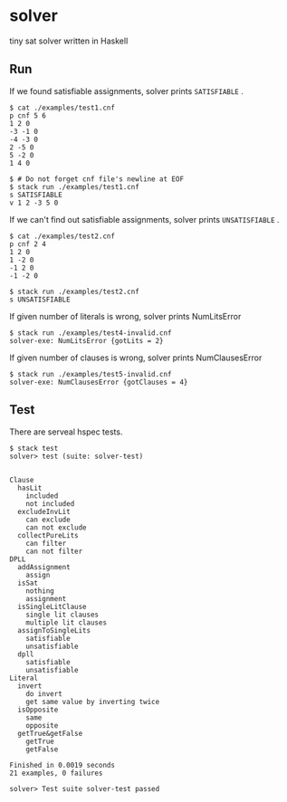 # solver

tiny sat solver written in Haskell


## Run

If we found satisfiable assignments, solver prints `SATISFIABLE` .

```
$ cat ./examples/test1.cnf
p cnf 5 6
1 2 0
-3 -1 0
-4 -3 0
2 -5 0
5 -2 0
1 4 0

$ # Do not forget cnf file's newline at EOF
$ stack run ./examples/test1.cnf
s SATISFIABLE
v 1 2 -3 5 0
```

If we can't find out satisfiable assignments, solver prints `UNSATISFIABLE` .

```
$ cat ./examples/test2.cnf
p cnf 2 4
1 2 0
1 -2 0
-1 2 0
-1 -2 0

$ stack run ./examples/test2.cnf
s UNSATISFIABLE
```

If given number of literals is wrong, solver prints NumLitsError

```
$ stack run ./examples/test4-invalid.cnf
solver-exe: NumLitsError {gotLits = 2}
```

If given number of clauses is wrong, solver prints NumClausesError

```
$ stack run ./examples/test5-invalid.cnf
solver-exe: NumClausesError {gotClauses = 4}
```


## Test

There are serveal hspec tests.

```
$ stack test
solver> test (suite: solver-test)


Clause
  hasLit
    included
    not included
  excludeInvLit
    can exclude
    can not exclude
  collectPureLits
    can filter
    can not filter
DPLL
  addAssignment
    assign
  isSat
    nothing
    assignment
  isSingleLitClause
    single lit clauses
    multiple lit clauses
  assignToSingleLits
    satisfiable
    unsatisfiable
  dpll
    satisfiable
    unsatisfiable
Literal
  invert
    do invert
    get same value by inverting twice
  isOpposite
    same
    opposite
  getTrue&getFalse
    getTrue
    getFalse

Finished in 0.0019 seconds
21 examples, 0 failures

solver> Test suite solver-test passed
```